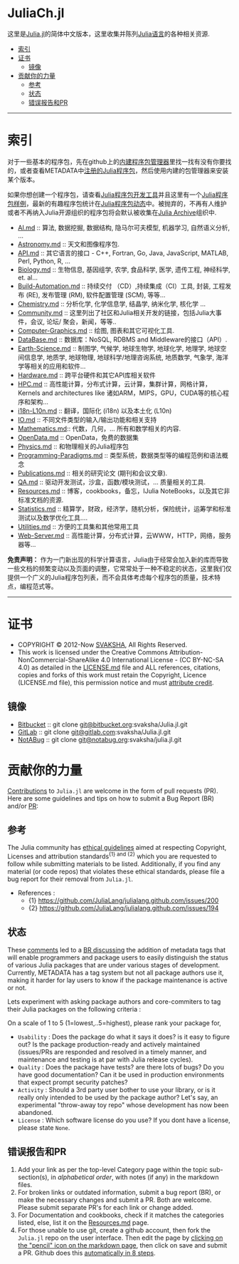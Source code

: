 # JuliaCh.jl

这里是[Julia.jl](http://svaksha.github.io/Julia.jl)的简体中文版本，这里收集并陈列[Julia语言](https://github.com/JuliaLang)的各种相关资源.

+ [索引](#索引)
+ [证书](#证书)
   + [镜像](#镜像)
+ [贡献你的力量](#贡献你的力量)
   + [参考](#参考)
   + [状态](#状态)
   + [错误报告和PR](#错误报告和PR)

----

# 索引

对于一些基本的程序包，先在github上的[内建程序包管理器](https://github.com/JuliaLang/METADATA.jl)里找一找有没有你要找的，或者查看METADATA中[注册的Julia程序包](http://pkg.julialang.org/)，然后使用内建的包管理器来安装某个版本。

如果你想创建一个程序包，请查看[Julia程序包开发工具](https://github.com/JuliaLang/PkgDev.jl)并且这里有一个[Julia程序包样例](https://github.com/JuliaLang/PkgDev.jl)，最新的有趣程序包统计在[Julia程序包动态](http://pkg.julialang.org/pulse.html)中。被抛弃的，不再有人维护或者不再纳入Julia开源组织的程序包将会默认被收集在[Julia Archive](https://github.com/JuliaArchive)组织中.


+ [AI.md](https://github.com/Roger-luo/JuliaCh.jl/blob/master/AI.md) :: 算法, 数据挖掘, 数据结构, 隐马尔可夫模型, 机器学习, 自然语义分析, ...
+ [Astronomy.md](https://github.com/Roger-luo/JuliaCh.jl/blob/master/Astronomy.md) :: 天文和图像程序包.
+ [API.md](https://github.com/Roger-luo/JuliaCh.jl/blob/master/API.md) :: 其它语言的接口 - C++, Fortran, Go, Java, JavaScript, MATLAB, Perl, Python, R, ...
+ [Biology.md](https://github.com/Roger-luo/JuliaCh.jl/blob/master/Biology.md) :: 生物信息, 基因组学, 农学, 食品科学, 医学, 遗传工程, 神经科学, et. al...
+ [Build-Automation.md](https://github.com/Roger-luo/JuliaCh.jl/blob/master/Build-Automation.md) :: 持续交付 （CD）,持续集成（CI）工具, 封装, 工程发布 (RE), 发布管理 (RM), 软件配置管理 (SCM), 等等...
+ [Chemistry.md](https://github.com/Roger-luo/JuliaCh.jl/blob/master/Chemistry.md) :: 分析化学, 化学信息学, 结晶学, 纳米化学, 核化学 ...
+ [Community.md](https://github.com/Roger-luo/JuliaCh.jl/blob/master/Community.md) :: 这里列出了社区和Julia相关开发的链接，包括Julia大事件，会议, 论坛/ 聚会，新闻，等等..
+ [Computer-Graphics.md](https://github.com/Roger-luo/JuliaCh.jl/blob/master/Computer-Graphics.md) :: 绘图, 图表和其它可视化工具.
+ [DataBase.md](https://github.com/Roger-luo/JuliaCh.jl/blob/master/DataBase.md) :: 数据库：NoSQL, RDBMS and Middleware的接口（API）.
+ [Earth-Science.md](https://github.com/Roger-luo/JuliaCh.jl/blob/master/Earth-Science.md) :: 制图学, 气候学, 地球生物学, 地球化学, 地理学, 地球空间信息学, 地质学, 地球物理, 地球科学/地理咨询系统, 地质数学, 气象学, 海洋学等相关的应用和软件...
+ [Hardware.md](https://github.com/Roger-luo/JuliaCh.jl/blob/master/Hardware.md) :: 跨平台硬件和其它API库相关软件
+ [HPC.md](https://github.com/Roger-luo/JuliaCh.jl/blob/master/HPC.md) :: 高性能计算，分布式计算，云计算，集群计算，网格计算，Kernels and architectures like 诸如ARM，MIPS，GPU，CUDA等的核心程序和架构...
+ [i18n-L10n.md](https://github.com/Roger-luo/JuliaCh.jl/blob/master/i18n-L10n.md) :: 翻译，国际化 (i18n) 以及本土化 (L10n)
+ [IO.md](IO.md) :: 不同文件类型的输入/输出功能和相关支持
+ [Mathematics.md](Mathematics.md):: 代数，几何，... 所有和数学相关的内容.
+ [OpenData.md](https://github.com/Roger-luo/JuliaCh.jl/blob/master/OpenData.md) :: OpenData，免费的数据集
+ [Physics.md](https://github.com/Roger-luo/JuliaCh.jl/blob/master/Physics.md) :: 和物理相关的Julia程序包
+ [Programming-Paradigms.md](https://github.com/Roger-luo/JuliaCh.jl/blob/master/Programming-Paradigms.md) :: 类型系统，数据类型等的编程范例和语法概念
+ [Publications.md](https://github.com/Roger-luo/JuliaCh.jl/blob/master/Publications.md) :: 相关的研究论文 (期刊和会议文章).
+ [QA.md](https://github.com/Roger-luo/JuliaCh.jl/blob/master/QA.md) :: 驱动开发测试，沙盒，函数/模块测试，... 质量相关的工具.
+ [Resources.md](https://github.com/Roger-luo/JuliaCh.jl/blob/master/Resources.md) :: 博客，cookbooks，备忘，IJulia NoteBooks，以及其它非标准文档的资源.
+ [Statistics.md](https://github.com/Roger-luo/JuliaCh.jl/blob/master/Statistics.md) :: 精算学，财政，经济学，随机分析，保险统计，运筹学和标准测试以及数学优化工具....
+ [Utilities.md](https://github.com/Roger-luo/JuliaCh.jl/blob/master/Utilities.md) :: 方便的工具集和其他常用工具
+ [Web-Server.md](https://github.com/Roger-luo/JuliaCh.jl/blob/master/Web-Server.md) :: 高性能计算，分布式计算，云WWW，HTTP，网络，服务器等...


**免责声明：** 作为一门新出现的科学计算语言，Julia由于经常会加入新的库而导致一些文档的频繁变动以及页面的调整，它常常处于一种不稳定的状态，这里我们仅提供一个广义的Julia程序包列表，而不会具体考虑每个程序包的质量，技术特点，编程范式等。

----

# 证书
+ COPYRIGHT © 2012-Now [SVAKSHA](http://svaksha.com/pages/Bio), All Rights Reserved.
+ This work is licensed under the Creative Commons Attribution-NonCommercial-ShareAlike 4.0 International License - (CC BY-NC-SA 4.0) as detailed in the [LICENSE.md](https://github.com/svaksha/Julia.jl/blob/master/LICENSE.md) file and ALL references, citations, copies and forks of this work must retain the Copyright, Licence (LICENSE.md file), this permission notice and must [attribute credit](https://en.wikipedia.org/wiki/Creative_Commons_license#Attribution).

## 镜像
+ [Bitbucket](https://bitbucket.org/svaksha/Julia.jl) :: git clone git@bitbucket.org:svaksha/Julia.jl.git
+ [GitLab](https://gitlab.com/svaksha/Julia.jl) :: git clone git@gitlab.com:svaksha/Julia.jl.git
+ [NotABug](https://notabug.org/svaksha/julia.jl) :: git clone git@notabug.org:svaksha/julia.jl.git


# 贡献你的力量
[Contributions](https://github.com/svaksha/Julia.jl/graphs/contributors) to `Julia.jl` are welcome in the form of pull requests (PR). Here are some guidelines and tips on how to submit a Bug Report (BR) and/or [PR](https://github.com/svaksha/Julia.jl/pulls):

## 参考
The Julia community has [ethical guidelines](http://julialang.org/community/standards/) aimed at respecting Copyright, Licenses and attribution standards<sup>{1} and {2}</sup> which you are requested to follow while submitting materials to be listed. Additionally, if you find any material (or code repos) that violates these ethical standards, please file a bug report for their removal from `Julia.jl`.
+ References :
   + {1} https://github.com/JuliaLang/julialang.github.com/issues/200
   + {2} https://github.com/JuliaLang/julialang.github.com/issues/194


## 状态
These [comments](https://github.com/svaksha/Julia.jl/commit/a884fe9e921d57b87d85e970c2f57b8f21025641#commitcomment-15802037) led to a [BR discussing](https://github.com/svaksha/Julia.jl/issues/55) the addition of metadata tags that will enable programmers and package users to easily distinguish the status of various Julia packages that are under various stages of development. Currently, METADATA has a tag system but not all package authors use it, making it harder for lay users to know if the package maintenance is active or not. 

Lets experiment with asking package authors and core-commiters to tag their Julia packages on the following criteria : 

On a scale of 1 to 5 (1=lowest,..5=highest), please rank your package for,

+ `Usability` : Does the package do what it says it does? is it easy to figure out? Is the package production-ready and actively maintained (issues/PRs are responded and resolved in a timely manner, and maintenance and testing is at par with Julia release cycles).
+ `Quality` : Does the package have tests? are there lots of bugs? Do you have good documentation? Can it be used in production environments that expect prompt security patches?
+ `Activity` : Should a 3rd party user bother to use your library, or is it really only intended to be used by the package author? Let's say, an experimental "throw-away toy repo" whose development has now been abandoned.
+ `License` : Which software license do you use? If you dont have a license, please state `None`. 

## 错误报告和PR
1. Add your link as per the top-level Category page within the topic sub-section(s), in _alphabetical order_, with notes (if any) in the markdown files.
2. For broken links or outdated information, submit a bug report (BR), or make the necessary changes and submit a PR. Both are welcome. Please submit separate PR's for each link or change added.
3. For Documentation and cookbooks, check if it matches the categories listed, else, list it on the [Resources.md](https://github.com/svaksha/Julia.jl/blob/master/Resources.md) page.
4. For those unable to use git, create a github account, then fork the `Julia.jl` repo on the user interface. Then edit the page by [clicking on the "pencil" icon on the markdown page](https://help.github.com/articles/editing-files-in-your-repository), then click on save and submit a PR. Github does this [automatically in 8 steps](https://help.github.com/articles/editing-files-in-another-user-s-repository).
